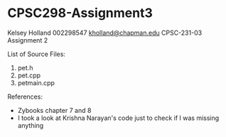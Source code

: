 # CPSC298-Assignment3


Kelsey Holland
002298547
kholland@chapman.edu
CPSC-231-03
Assignment 2

List of Source Files:
  1) pet.h
  2) pet.cpp
  3) petmain.cpp

References:  
- Zybooks chapter 7 and 8
- I took a look at Krishna Narayan's code just to check if I was missing anything
